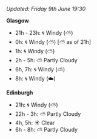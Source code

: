 *Updated: Friday 9th June 19:30*

**Glasgow**

* 21h - 23h: :cyclone: Windy (:partly_sunny:)
* 0h: :cyclone: Windy (:partly_sunny:) [:partly_sunny: as of 21h]
* 1h: :cyclone: Windy (:partly_sunny:)
* 2h - 5h: :partly_sunny: Partly Cloudy
* 6h, 7h: :cyclone: Windy (:partly_sunny:)
* 8h: :cyclone: Windy (:cloud:)

**Edinburgh**

* 21h: :cyclone: Windy (:partly_sunny:)
* 22h - 3h: :partly_sunny: Partly Cloudy
* 4h, 5h: :sunny: Clear
* 6h - 8h: :partly_sunny: Partly Cloudy

